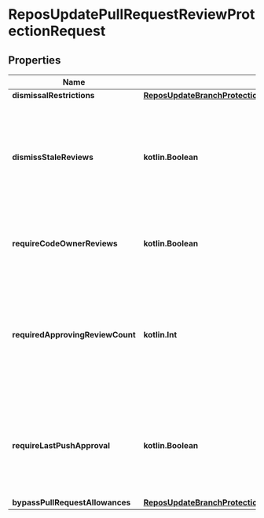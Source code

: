 
# ReposUpdatePullRequestReviewProtectionRequest

## Properties
Name | Type | Description | Notes
------------ | ------------- | ------------- | -------------
**dismissalRestrictions** | [**ReposUpdateBranchProtectionRequestRequiredPullRequestReviewsDismissalRestrictions**](ReposUpdateBranchProtectionRequestRequiredPullRequestReviewsDismissalRestrictions.md) |  |  [optional]
**dismissStaleReviews** | **kotlin.Boolean** | Set to &#x60;true&#x60; if you want to automatically dismiss approving reviews when someone pushes a new commit. |  [optional]
**requireCodeOwnerReviews** | **kotlin.Boolean** | Blocks merging pull requests until [code owners](https://docs.github.com/articles/about-code-owners/) have reviewed. |  [optional]
**requiredApprovingReviewCount** | **kotlin.Int** | Specifies the number of reviewers required to approve pull requests. Use a number between 1 and 6 or 0 to not require reviewers. |  [optional]
**requireLastPushApproval** | **kotlin.Boolean** | Whether the most recent push must be approved by someone other than the person who pushed it. Default: &#x60;false&#x60; |  [optional]
**bypassPullRequestAllowances** | [**ReposUpdateBranchProtectionRequestRequiredPullRequestReviewsBypassPullRequestAllowances**](ReposUpdateBranchProtectionRequestRequiredPullRequestReviewsBypassPullRequestAllowances.md) |  |  [optional]




